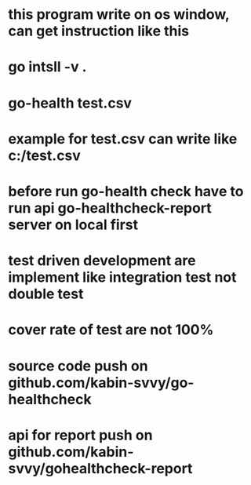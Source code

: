 # this program write on os window, can get instruction like this
# go intsll -v .
# go-health test.csv
# example for test.csv can write like c:/test.csv 
# before run go-health check have to run api go-healthcheck-report server on local first

# test driven development are implement like integration test not double test
# cover rate of test are not 100%

# source code push on github.com/kabin-svvy/go-healthcheck
# api for report push on github.com/kabin-svvy/gohealthcheck-report